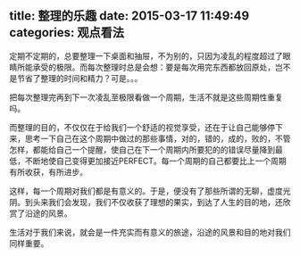 title: 整理的乐趣
date: 2015-03-17 11:49:49
categories: 观点看法
---

定期不定期的，总要整理一下桌面和抽屉，不为别的，只因为凌乱的程度超过了眼睛所能承受的极限。而每次整理时总是会想：要是每次用完东西都放回原处，岂不是节省了整理的时间和精力？可是。。。


<!--more-->



把每次整理完再到下一次凌乱至极限看做一个周期，生活不就是这些周期性重复吗。

而整理的目的，不仅仅在于给我们一个舒适的视觉享受，还在于让自己能够停下来，思考一下自己在这个周期中做过的那些事情，对的，错的，成的，败的，不管怎样，都能给自己一个提醒，使自己在下一个周期内所要犯的的错误尽量降到最低，不断地使自己变得更加接近PERFECT。每一个周期的自己都要比上一个周期有所收获，有所进步。

这样，每一个周期对我们都是有意义的。于是，便没有了那些所谓的无聊，虚度光阴。到头来我们会发现，我们不仅收获了理想的果实，到达了人生的目的地，还欣赏了沿途的风景。

生活对于我们来说，就会是一件充实而有意义的旅途，沿途的风景和目的地对我们同样重要。